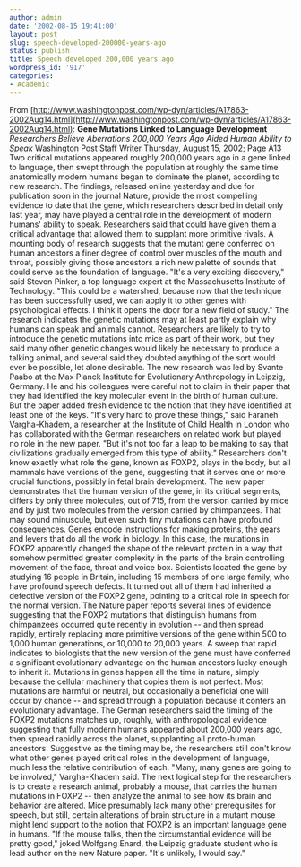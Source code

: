 ```yaml
---
author: admin
date: '2002-08-15 19:41:00'
layout: post
slug: speech-developed-200000-years-ago
status: publish
title: Speech developed 200,000 years ago
wordpress_id: '917'
categories:
- Academic
---
```


From
[http://www.washingtonpost.com/wp-dyn/articles/A17863-2002Aug14.html](http://www.washingtonpost.com/wp-dyn/articles/A17863-2002Aug14.html):
**Gene Mutations Linked to Language Development** *Researchers Believe
Aberrations 200,000 Years Ago Aided Human Ability to Speak* Washington
Post Staff Writer Thursday, August 15, 2002; Page A13 Two critical
mutations appeared roughly 200,000 years ago in a gene linked to
language, then swept through the population at roughly the same time
anatomically modern humans began to dominate the planet, according to
new research. The findings, released online yesterday and due for
publication soon in the journal Nature, provide the most compelling
evidence to date that the gene, which researchers described in detail
only last year, may have played a central role in the development of
modern humans' ability to speak. Researchers said that could have given
them a critical advantage that allowed them to supplant more primitive
rivals. A mounting body of research suggests that the mutant gene
conferred on human ancestors a finer degree of control over muscles of
the mouth and throat, possibly giving those ancestors a rich new palette
of sounds that could serve as the foundation of language. "It's a very
exciting discovery," said Steven Pinker, a top language expert at the
Massachusetts Institute of Technology. "This could be a watershed,
because now that the technique has been successfully used, we can apply
it to other genes with psychological effects. I think it opens the door
for a new field of study." The research indicates the genetic mutations
may at least partly explain why humans can speak and animals cannot.
Researchers are likely to try to introduce the genetic mutations into
mice as part of their work, but they said many other genetic changes
would likely be necessary to produce a talking animal, and several said
they doubted anything of the sort would ever be possible, let alone
desirable. The new research was led by Svante Paabo at the Max Planck
Institute for Evolutionary Anthropology in Leipzig, Germany. He and his
colleagues were careful not to claim in their paper that they had
identified the key molecular event in the birth of human culture. But
the paper added fresh evidence to the notion that they have identified
at least one of the keys. "It's very hard to prove these things," said
Faraneh Vargha-Khadem, a researcher at the Institute of Child Health in
London who has collaborated with the German researchers on related work
but played no role in the new paper. "But it's not too far a leap to be
making to say that civilizations gradually emerged from this type of
ability." Researchers don't know exactly what role the gene, known as
FOXP2, plays in the body, but all mammals have versions of the gene,
suggesting that it serves one or more crucial functions, possibly in
fetal brain development. The new paper demonstrates that the human
version of the gene, in its critical segments, differs by only three
molecules, out of 715, from the version carried by mice and by just two
molecules from the version carried by chimpanzees. That may sound
minuscule, but even such tiny mutations can have profound consequences.
Genes encode instructions for making proteins, the gears and levers that
do all the work in biology. In this case, the mutations in FOXP2
apparently changed the shape of the relevant protein in a way that
somehow permitted greater complexity in the parts of the brain
controlling movement of the face, throat and voice box. Scientists
located the gene by studying 16 people in Britain, including 15 members
of one large family, who have profound speech defects. It turned out all
of them had inherited a defective version of the FOXP2 gene, pointing to
a critical role in speech for the normal version. The Nature paper
reports several lines of evidence suggesting that the FOXP2 mutations
that distinguish humans from chimpanzees occurred quite recently in
evolution -- and then spread rapidly, entirely replacing more primitive
versions of the gene within 500 to 1,000 human generations, or 10,000 to
20,000 years. A sweep that rapid indicates to biologists that the new
version of the gene must have conferred a significant evolutionary
advantage on the human ancestors lucky enough to inherit it. Mutations
in genes happen all the time in nature, simply because the cellular
machinery that copies them is not perfect. Most mutations are harmful or
neutral, but occasionally a beneficial one will occur by chance -- and
spread through a population because it confers an evolutionary
advantage. The German researchers said the timing of the FOXP2 mutations
matches up, roughly, with anthropological evidence suggesting that fully
modern humans appeared about 200,000 years ago, then spread rapidly
across the planet, supplanting all proto-human ancestors. Suggestive as
the timing may be, the researchers still don't know what other genes
played critical roles in the development of language, much less the
relative contribution of each. "Many, many genes are going to be
involved," Vargha-Khadem said. The next logical step for the researchers
is to create a research animal, probably a mouse, that carries the human
mutations in FOXP2 -- then analyze the animal to see how its brain and
behavior are altered. Mice presumably lack many other prerequisites for
speech, but still, certain alterations of brain structure in a mutant
mouse might lend support to the notion that FOXP2 is an important
language gene in humans. "If the mouse talks, then the circumstantial
evidence will be pretty good," joked Wolfgang Enard, the Leipzig
graduate student who is lead author on the new Nature paper. "It's
unlikely, I would say."

